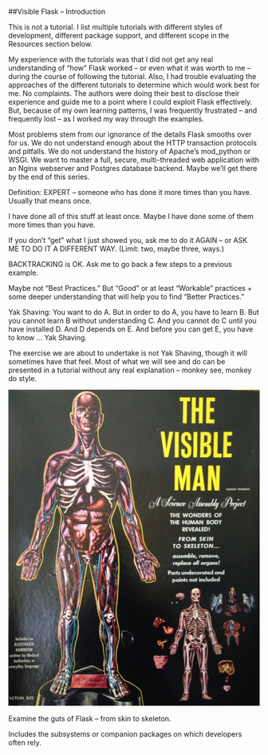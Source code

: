 ##Visible Flask – Introduction


This is not a tutorial.  I list multiple tutorials with different styles of development, different package support, and different scope in the Resources section below.

My experience with the tutorials was that I did not get any real understanding of “how” Flask worked – or even what it was worth to me – during the course of following the tutorial.  Also, I had trouble evaluating the approaches of the different tutorials to determine which would work best for me.  No complaints.  The authors were doing their best to disclose their experience and guide me to a point where I could exploit Flask effectively.  But, because of my own learning patterns, I was frequently frustrated – and frequently lost – as I worked my way through the examples.

Most problems stem from our ignorance of the details Flask smooths over for us.  We do not understand enough about the HTTP transaction protocols and pitfalls.  We do not understand the history of Apache’s mod_python or WSGI.  We want to master a full, secure, multi-threaded web application with an Nginx webserver and Postgres database backend.  Maybe we’ll get there by the end of this series.

Definition: EXPERT – someone who has done it more times than you have.  Usually that means once.

I have done all of this stuff at least once.  Maybe I have done some of them more times than you have.

If you don’t “get” what I just showed you, ask me to do it AGAIN – or ASK ME TO DO IT A DIFFERENT WAY.  (Limit: two, maybe three, ways.) 

BACKTRACKING is OK.  Ask me to go back a few steps to a previous example.

Maybe not “Best Practices.”  But “Good” or at least “Workable” practices + some deeper understanding that will help you to find “Better Practices.”

Yak Shaving:  You want to do A.  But in order to do A, you have to learn B.  But you cannot learn B without understanding C.  And you cannot do C until you have installed D.  And D depends on E.  And before you can get E, you have to know …  Yak Shaving.

The exercise we are about to undertake is not Yak Shaving, though it will sometimes have that feel.  Most of what we will see and do can be presented in a tutorial without any real explanation – monkey see, monkey do style.


<img src="https://github.com/apug-flask-2017/APUG_Flask_2017/blob/master/VisibleMan.jpg" alt="Visible Man Image">



Examine the guts of Flask – from skin to skeleton.

Includes the subsystems or companion packages on which developers often rely.

